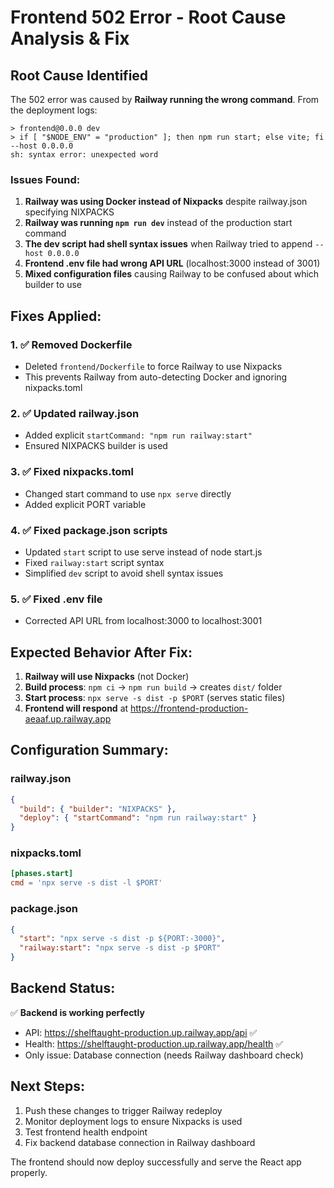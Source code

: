 # Frontend 502 Error - Root Cause Analysis & Fix

## Root Cause Identified

The 502 error was caused by **Railway running the wrong command**. From the deployment logs:

```
> frontend@0.0.0 dev
> if [ "$NODE_ENV" = "production" ]; then npm run start; else vite; fi --host 0.0.0.0
sh: syntax error: unexpected word
```

### Issues Found:

1. **Railway was using Docker instead of Nixpacks** despite railway.json specifying NIXPACKS
2. **Railway was running `npm run dev`** instead of the production start command
3. **The dev script had shell syntax issues** when Railway tried to append `--host 0.0.0.0`
4. **Frontend .env file had wrong API URL** (localhost:3000 instead of 3001)
5. **Mixed configuration files** causing Railway to be confused about which builder to use

## Fixes Applied:

### 1. ✅ Removed Dockerfile
- Deleted `frontend/Dockerfile` to force Railway to use Nixpacks
- This prevents Railway from auto-detecting Docker and ignoring nixpacks.toml

### 2. ✅ Updated railway.json
- Added explicit `startCommand: "npm run railway:start"`
- Ensured NIXPACKS builder is used

### 3. ✅ Fixed nixpacks.toml
- Changed start command to use `npx serve` directly
- Added explicit PORT variable

### 4. ✅ Fixed package.json scripts
- Updated `start` script to use serve instead of node start.js
- Fixed `railway:start` script syntax
- Simplified `dev` script to avoid shell syntax issues

### 5. ✅ Fixed .env file
- Corrected API URL from localhost:3000 to localhost:3001

## Expected Behavior After Fix:

1. **Railway will use Nixpacks** (not Docker)
2. **Build process**: `npm ci` → `npm run build` → creates `dist/` folder
3. **Start process**: `npx serve -s dist -p $PORT` (serves static files)
4. **Frontend will respond** at https://frontend-production-aeaaf.up.railway.app

## Configuration Summary:

### railway.json
```json
{
  "build": { "builder": "NIXPACKS" },
  "deploy": { "startCommand": "npm run railway:start" }
}
```

### nixpacks.toml
```toml
[phases.start]
cmd = 'npx serve -s dist -l $PORT'
```

### package.json
```json
{
  "start": "npx serve -s dist -p ${PORT:-3000}",
  "railway:start": "npx serve -s dist -p $PORT"
}
```

## Backend Status:
✅ **Backend is working perfectly**
- API: https://shelftaught-production.up.railway.app/api ✅
- Health: https://shelftaught-production.up.railway.app/health ✅
- Only issue: Database connection (needs Railway dashboard check)

## Next Steps:
1. Push these changes to trigger Railway redeploy
2. Monitor deployment logs to ensure Nixpacks is used
3. Test frontend health endpoint
4. Fix backend database connection in Railway dashboard

The frontend should now deploy successfully and serve the React app properly.